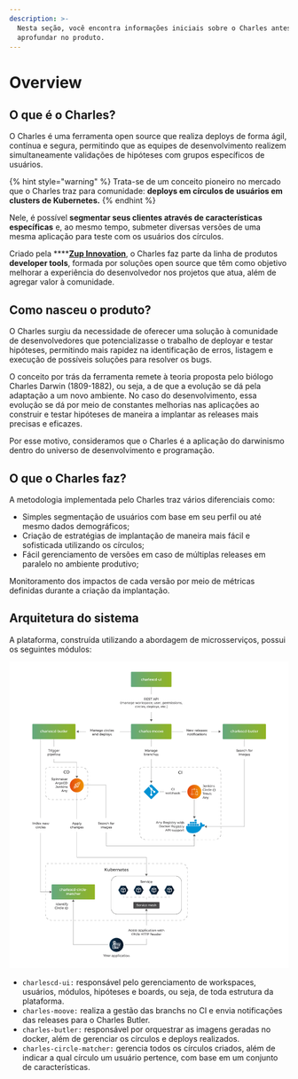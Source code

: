 ```yaml
---
description: >-
  Nesta seção, você encontra informações iniciais sobre o Charles antes de se
  aprofundar no produto.
---
```


# Overview

## O que é o Charles?

O Charles é uma ferramenta open source que realiza deploys de forma ágil, contínua e segura, permitindo que as equipes de desenvolvimento realizem simultaneamente validações de hipóteses com grupos específicos de usuários. 

{% hint style="warning" %}
Trata-se de um conceito pioneiro no mercado que o Charles traz para comunidade: **deploys em círculos de usuários em clusters de Kubernetes.** 
{% endhint %}

Nele, é possível **segmentar seus clientes através de características específicas** e, ao mesmo tempo, submeter diversas versões de uma mesma aplicação para teste com os usuários dos círculos. 

Criado pela ****[**Zup Innovation**](https://www.zup.com.br/), o Charles faz parte da linha de produtos **developer tools**, formada por soluções open source que têm como objetivo melhorar a experiência do desenvolvedor nos projetos que atua, além de agregar valor à comunidade.

## Como nasceu o produto?

O Charles surgiu da necessidade de oferecer uma solução à comunidade de desenvolvedores que potencializasse o trabalho de deployar e testar hipóteses, permitindo mais rapidez na identificação de erros, listagem e execução de possíveis soluções para resolver os bugs. 

 O conceito por trás da ferramenta remete à teoria proposta pelo biólogo Charles Darwin \(1809-1882\), ou seja, a de que a evolução se dá pela adaptação a um novo ambiente. No caso do desenvolvimento, essa evolução se dá por meio de constantes melhorias nas aplicações ao construir e testar hipóteses de maneira a implantar as releases mais precisas e eficazes. 

Por esse motivo, consideramos que o Charles é a aplicação do darwinismo dentro do universo de desenvolvimento e programação.

## O que o Charles faz?

A metodologia implementada pelo Charles traz vários diferenciais como:

* Simples segmentação de usuários com base em seu perfil ou até mesmo dados demográficos; 
* Criação de estratégias de implantação de maneira mais fácil e sofisticada utilizando os círculos; 
* Fácil gerenciamento de versões em caso de múltiplas releases em paralelo no ambiente produtivo;

Monitoramento dos impactos de cada versão por meio de métricas definidas durante a criação da implantação.

## Arquitetura do sistema

A plataforma, construída utilizando a abordagem de microsserviços, possui os seguintes módulos:

![](.gitbook/assets/charles-c.d-vertical-8.png)

* `charlescd-ui:` responsável pelo gerenciamento de workspaces, usuários, módulos, hipóteses e boards, ou seja, de toda estrutura da plataforma.   
* `charles-moove:` realiza a gestão das branchs no CI e envia notificações das releases para o Charles Butler.   
* `charles-butler:` responsável por orquestrar as imagens geradas no docker, além de gerenciar os círculos e deploys realizados.  
* `charles-circle-matcher:` gerencia todos os círculos criados, além de indicar a qual círculo um usuário pertence, com base em um conjunto de características.



